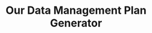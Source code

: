 ---
title: Our Data Management Plan Generator
summary: Our DataPLAN tool is designed to assist you in quickly generating Data Management Plans (DMPs) that can be used for a variety of purposes.
icon: tabler:map-question
href: /articles/planning-dataplan
---